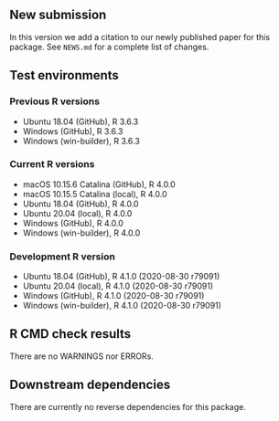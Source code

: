 ## New submission

In this version we add a citation to our newly published paper for this package.
See `NEWS.md` for a complete list of changes.

## Test environments

### Previous R versions
* Ubuntu 18.04                 (GitHub), R 3.6.3
* Windows                      (GitHub), R 3.6.3
* Windows                 (win-builder), R 3.6.3

### Current R versions
* macOS 10.15.6 Catalina       (GitHub), R 4.0.0
* macOS 10.15.5 Catalina        (local), R 4.0.0
* Ubuntu 18.04                 (GitHub), R 4.0.0
* Ubuntu 20.04                  (local), R 4.0.0
* Windows                      (GitHub), R 4.0.0
* Windows                 (win-builder), R 4.0.0

### Development R version
* Ubuntu 18.04                 (GitHub), R 4.1.0 (2020-08-30 r79091)
* Ubuntu 20.04                  (local), R 4.1.0 (2020-08-30 r79091)
* Windows                      (GitHub), R 4.1.0 (2020-08-30 r79091)
* Windows                 (win-builder), R 4.1.0 (2020-08-30 r79091)

## R CMD check results

There are no WARNINGS nor ERRORs.

## Downstream dependencies

There are currently no reverse dependencies for this package.
